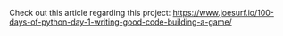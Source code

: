 Check out this article regarding this project: https://www.joesurf.io/100-days-of-python-day-1-writing-good-code-building-a-game/
